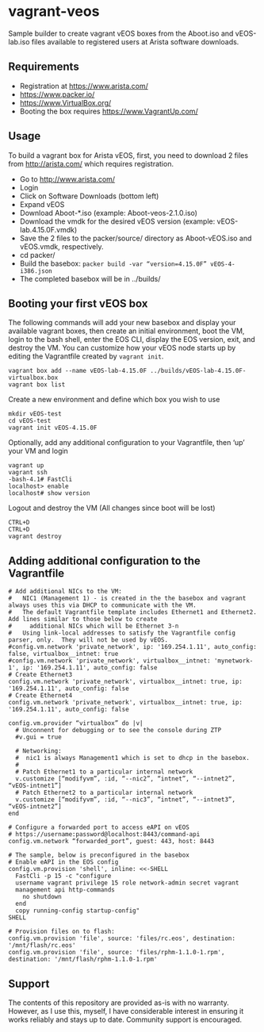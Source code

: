# vagrant-veos
Sample builder to create vagrant vEOS boxes from the Aboot.iso and vEOS-lab.iso files available to registered users at Arista software downloads.

## Requirements

* Registration at https://www.arista.com/
* https://www.packer.io/
* https://www.VirtualBox.org/
* Booting the box requires https://www.VagrantUp.com/

## Usage

To build a vagrant box for Arista vEOS, first, you need to download 2 files from http://arista.com/ which requires registration.

* Go to http://www.arista.com/
* Login
* Click on Software Downloads (bottom left)
* Expand vEOS
* Download Aboot-\*.iso (example: Aboot-veos-2.1.0.iso)
* Download the vmdk for the desired vEOS version (example: vEOS-lab.4.15.0F.vmdk)
* Save the 2 files to the packer/source/ directory as Aboot-vEOS.iso and vEOS.vmdk, respectively.
* cd packer/
* Build the basebox: ``packer build -var “version=4.15.0F” vEOS-4-i386.json``
* The completed basebox will be in ../builds/

## Booting your first vEOS box

The following commands will add your new basebox and display your available
vagrant boxes, then create an initial environment, boot the VM, login to the
bash shell, enter the EOS CLI, display the EOS version, exit, and destroy the
VM.   You can customize how your vEOS node starts up by editing the Vagrantfile
created by ``vagrant init``.

    vagrant box add --name vEOS-lab-4.15.0F ../builds/vEOS-lab-4.15.0F-virtualbox.box
    vagrant box list

Create a new environment and define which box you wish to use

    mkdir vEOS-test
    cd vEOS-test
    vagrant init vEOS-4.15.0F

Optionally, add any additional configuration to your Vagrantfile, then ‘up’ your VM and login

    vagrant up
    vagrant ssh
    -bash-4.1# FastCli
    localhost> enable
    localhost# show version

Logout and destroy the VM (All changes since boot will be lost)

    CTRL+D
    CTRL+D
    vagrant destroy

## Adding additional configuration to the Vagrantfile

    # Add additional NICs to the VM:
    #   NIC1 (Management 1) - is created in the the basebox and vagrant always uses this via DHCP to communicate with the VM.
    #   The default Vagrantfile template includes Ethernet1 and Ethernet2.  Add lines similar to those below to create
    #     additional NICs which will be Ethernet 3-n                                
    #   Using link-local addresses to satisfy the Vagrantfile config parser, only.  They will not be used by vEOS.
    #config.vm.network 'private_network', ip: '169.254.1.11', auto_config: false, virtualbox__intnet: true
    #config.vm.network 'private_network', virtualbox__intnet: 'mynetwork-1', ip: '169.254.1.11', auto_config: false
    # Create Ethernet3
    config.vm.network 'private_network', virtualbox__intnet: true, ip: '169.254.1.11', auto_config: false
    # Create Ethernet4
    config.vm.network 'private_network', virtualbox__intnet: true, ip: '169.254.1.11', auto_config: false

    config.vm.provider “virtualbox” do |v|
      # Unconnent for debugging or to see the console during ZTP
      #v.gui = true

      # Networking:
      #  nic1 is always Management1 which is set to dhcp in the basebox.
      #
      # Patch Ethernet1 to a particular internal network
      v.customize [“modifyvm”, :id, “--nic2”, “intnet”, “--intnet2”, “vEOS-intnet1”]
      # Patch Ethernet2 to a particular internal network
      v.customize [“modifyvm”, :id, “--nic3”, “intnet”, “--intnet3”, “vEOS-intnet2”]
    end

    # Configure a forwarded port to access eAPI on vEOS
    # https://username:password@localhost:8443/command-api
    config.vm.network “forwarded_port”, guest: 443, host: 8443

    # The sample, below is preconfigured in the basebox
    # Enable eAPI in the EOS config
    config.vm.provision 'shell', inline: <<-SHELL
      FastCli -p 15 -c "configure
      username vagrant privilege 15 role network-admin secret vagrant
      management api http-commands
        no shutdown
      end
      copy running-config startup-config"
    SHELL
    
    # Provision files on to flash:
    config.vm.provision 'file', source: 'files/rc.eos', destination: '/mnt/flash/rc.eos'
    config.vm.provision 'file', source: 'files/rphm-1.1.0-1.rpm', destination: '/mnt/flash/rphm-1.1.0-1.rpm'

## Support

The contents of this repository are provided as-is with no warranty.  However, as I use this, myself, I have considerable interest in ensuring it works reliably and stays up to date.  Community support is encouraged.

